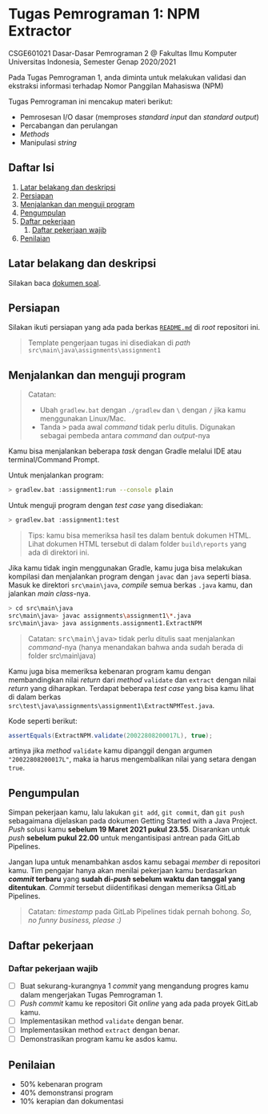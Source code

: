 # Tugas Pemrograman 1: NPM Extractor

CSGE601021 Dasar-Dasar Pemrograman 2 @ Fakultas Ilmu Komputer Universitas Indonesia,
Semester Genap 2020/2021

Pada Tugas Pemrograman 1, anda diminta untuk melakukan validasi dan ekstraksi informasi terhadap Nomor Panggilan Mahasiswa (NPM)

Tugas Pemrograman ini mencakup materi berikut:

- Pemrosesan I/O dasar (memproses *standard input* dan *standard output*)
- Percabangan dan perulangan
- *Methods*
- Manipulasi *string*

## Daftar Isi

1. [Latar belakang dan deskripsi](#latar-belakang-dan-deskripsi)
2. [Persiapan](#persiapan)
3. [Menjalankan dan menguji program](#menjalankan-dan-menguji-program)
4. [Pengumpulan](#pengumpulan)
5. [Daftar pekerjaan](#daftar-pekerjaan)
   1. [Daftar pekerjaan wajib](#daftar-pekerjaan-wajib)
6. [Penilaian](#penilaian)


## Latar belakang dan deskripsi

Silakan baca [dokumen soal][dokumen tp1].

## Persiapan

Silakan ikuti persiapan yang ada pada berkas [`README.md`][root-readme] di
*root* repositori ini.

> Template pengerjaan tugas ini disediakan di *path* 
`src\main\java\assignments\assignment1` 

## Menjalankan dan menguji program

> Catatan:<br> 
> - Ubah `gradlew.bat` dengan `./gradlew` dan `\` dengan `/` jika kamu
menggunakan Linux/Mac.
> - Tanda <kbd>></kbd> pada awal *command* tidak perlu ditulis. 
Digunakan sebagai pembeda antara *command* dan *output*-nya

Kamu bisa menjalankan beberapa *task* dengan Gradle melalui IDE atau
terminal/Command Prompt.

Untuk menjalankan program:

```bash
> gradlew.bat :assignment1:run --console plain
```

Untuk menguji program dengan *test case* yang disediakan:

```bash
> gradlew.bat :assignment1:test
```

> Tips: kamu bisa memeriksa hasil tes dalam bentuk dokumen HTML. Lihat dokumen
> HTML tersebut di dalam folder `build\reports` yang ada di direktori ini.

Jika kamu tidak ingin menggunakan Gradle, kamu juga bisa melakukan kompilasi
dan menjalankan program dengan `javac` dan `java` seperti biasa. Masuk ke
direktori `src\main\java`, *compile* semua berkas `.java` kamu, dan jalankan
*main class*-nya.

```bash
> cd src\main\java
src\main\java> javac assignments\assignment1\*.java
src\main\java> java assignments.assignment1.ExtractNPM
```

> Catatan: <kbd>src\main\java></kbd> tidak perlu ditulis saat menjalankan *command*-nya (hanya menandakan bahwa anda sudah berada di folder src\main\java)

Kamu juga bisa memeriksa kebenaran program kamu dengan membandingkan nilai
*return* dari *method* `validate` dan `extract` dengan nilai *return* yang
diharapkan. Terdapat beberapa *test case* yang bisa kamu lihat di dalam
berkas `src\test\java\assignments\assignment1\ExtractNPMTest.java`.

Kode seperti berikut:

```java
assertEquals(ExtractNPM.validate(20022808200017L), true);
```

artinya jika *method* `validate` kamu dipanggil dengan argumen `"20022808200017L"`,
maka ia harus mengembalikan nilai yang setara dengan `true`.

## Pengumpulan

Simpan pekerjaan kamu, lalu lakukan `git add`, `git commit`, dan `git push`
sebagaimana dijelaskan pada dokumen
Getting Started with a Java Project.
*Push* solusi kamu **sebelum 19 Maret 2021 pukul 23.55**. Disarankan untuk
*push* **sebelum pukul 22.00** untuk mengantisipasi antrean pada GitLab
Pipelines.

Jangan lupa untuk menambahkan asdos kamu sebagai *member* di repositori kamu.
Tim pengajar hanya akan menilai pekerjaan kamu berdasarkan ***commit* terbaru**
yang **sudah di-*push* sebelum waktu dan tanggal yang ditentukan**. *Commit*
tersebut diidentifikasi dengan memeriksa GitLab Pipelines.

> Catatan: *timestamp* pada GitLab Pipelines tidak pernah bohong.
> *So, no funny business, please :)*

## Daftar pekerjaan

### Daftar pekerjaan wajib

- [ ] Buat sekurang-kurangnya 1 *commit* yang mengandung progres kamu dalam
      mengerjakan Tugas Pemrograman 1.
- [ ] *Push* *commit* kamu ke repositori Git *online* yang ada pada proyek
      GitLab kamu.
- [ ] Implementasikan method `validate` dengan benar.
- [ ] Implementasikan method `extract` dengan benar.
- [ ] Demonstrasikan program kamu ke asdos kamu.

## Penilaian

- 50% kebenaran program
- 40% demonstransi program
- 10% kerapian dan dokumentasi

[dokumen tp1]: https://docs.google.com/document/d/1SdYI3sFAKsCmHF4Ktt4IVgQma0xKNI_WOvQmavxsCrg/export?format=pdf&attachment=false
[root-readme]: ../README.md#memulai